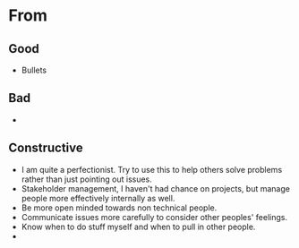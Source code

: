 # From
## Good
- Bullets

## Bad
- 

## Constructive
- I am quite a perfectionist. Try to use this to help others solve problems rather than just pointing out issues.
- Stakeholder management, I haven't had chance on projects, but manage people more effectively internally as well.
- Be more open minded towards non technical people.
- Communicate issues more carefully to consider other peoples' feelings.
- Know when to do stuff myself and when to pull in other people.
- 
